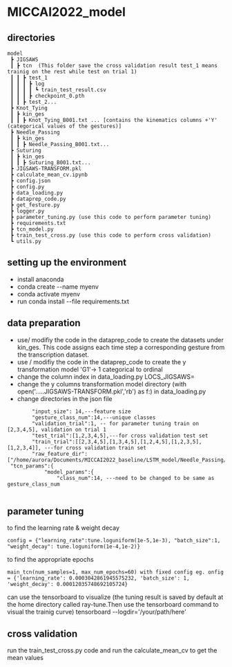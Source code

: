 # MICCAI2022_model

## directories
```
model
 ┣ JIGSAWS
 ┃ ┣ tcn  (This folder save the cross validation result test_1 means trainig on the rest while test on trial 1)
 ┃ ┃ ┣ test_1
 ┃ ┃ ┃ ┣ log
 ┃ ┃ ┃ ┃ ┗ train_test_result.csv
 ┃ ┃ ┃ ┣ checkpoint_0.pth
 ┃ ┃ ┣ test_2...
 ┣ Knot_Tying
 ┃ ┣ kin_ges
 ┃ ┃ ┣ Knot_Tying_B001.txt ... [contains the kinematics columns +'Y' (categorical values of the gestures)]
 ┣ Needle_Passing
 ┃ ┣ kin_ges
 ┃ ┃ ┣ Needle_Passing_B001.txt...
 ┣ Suturing
 ┃ ┣ kin_ges
 ┃ ┃ ┣ Suturing_B001.txt...
 ┣ JIGSAWS-TRANSFORM.pkl
 ┣ calculate_mean_cv.ipynb
 ┣ config.json
 ┣ config.py
 ┣ data_loading.py
 ┣ dataprep_code.py
 ┣ get_festure.py
 ┣ logger.py
 ┣ parameter_tuning.py (use this code to perform parameter tuning)
 ┣ requirements.txt
 ┣ tcn_model.py
 ┣ train_test_cross.py (use this code to perform cross validation)
 ┗ utils.py
 ```
## setting up the environment 
* install anaconda 
* conda create --name myenv
* conda activate myenv
* run  conda install --file requirements.txt
## data preparation
* use/ modifiy the code in the dataprep_code to create the datasets under kin_ges. This code assigns each time step a corresponding gesture from the transcription dataset.
* use / modifiy the code in the dataprep_code to create the y transformation model 'G1'-> 1 categorical to ordinal
* change the column index in data_loading.py LOCS_JIGSAWS=
* change the y columns transformation model directory (with open('.....JIGSAWS-TRANSFORM.pkl','rb') as f:)  in data_loading.py
* change directories in the json file
```
        "input_size": 14,---feature size
        "gesture_class_num":14,---unique classes
        "validation_trial":1, -- for parameter tuning train on [2,3,4,5], validation on trial 1
        "test_trial":[1,2,3,4,5],---for cross validation test set
        "train_trial":[[2,3,4,5],[1,3,4,5],[1,2,4,5],[1,2,3,5],[1,2,3,4]], ---for cross validation train set
        "raw_feature_dir":["/home/aurora/Documents/MICCAI2022_baseline/LSTM_model/Needle_Passing/kin_ges","/home/aurora/Documents/MICCAI2022_baseline/LSTM_model/Suturing/kin_ges","/home/aurora/Documents/MICCAI2022_baseline/LSTM_model/Knot_Tying/kin_ges"],
 "tcn_params":{
            "model_params":{
                "class_num":14, ---need to be changed to be same as gesture_class_num
        
```

## parameter tuning
to find the learning rate & weight decay
```
config = {"learning_rate":tune.loguniform(1e-5,1e-3), "batch_size":1, "weight_decay": tune.loguniform(1e-4,1e-2)}

```
 to find the appropriate epochs
```
main_tcn(num_samples=1, max_num_epochs=60) with fixed config eg. onfig = {'learning_rate': 0.0003042861945575232, 'batch_size': 1, 'weight_decay': 0.00012035748692105724} 
```
can use the tensorboard to visualize (the tuning result is saved by default at the home directory called ray-tune.Then use the tensorboard command to visual the trainig curve) tensorboard --logdir='/your/path/here'

## cross validation
run the train_test_cross.py code and run the calculate_mean_cv to get the mean values

